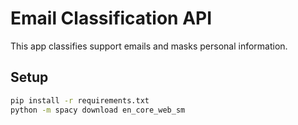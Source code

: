 # Email Classification API

This app classifies support emails and masks personal information.

## Setup
```bash
pip install -r requirements.txt
python -m spacy download en_core_web_sm
